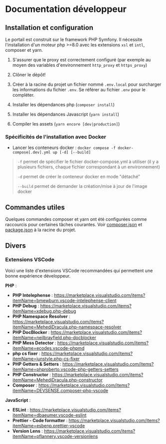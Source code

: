 # Documentation développeur

## Installation et configuration

Le portail est construit sur le framework PHP Symfony. Il nécessite l'installation d'un moteur php >=8.0 avec les extensions `xsl` et `intl`, composer et yarn.

1. S'assurer que le proxy est correctement configuré (par exemple au moyen des variables d'environnement `http_proxy` et `https_proxy`)

2. Clôner le dépôt!

3. Créer à la racine du projet un fichier nommé `.env.local` pour surcharger les informations du fichier `.env`. Se référer au fichier `.env` pour le compléter.

4. Installer les dépendances php (`composer install`)

5. Installer les dépendances Javascript (`yarn install`)

6. Compiler les assets (`yarn encore [dev|production]`)

### Spécificités de l'installation avec Docker

-   Lancer les conteneurs docker : `docker compose -f docker-compose[.dev].yml up [-d] [--build]`

> `-f` permet de spécifier le fichier docker-compose.yml à utiliser (il y a plusieurs fichiers, chaque fichier correspondant à un environnement)
>
> `-d` permet de créer le conteneur docker en mode "détaché"
>
> `--build` permet de demander la création/mise à jour de l'image docker

## Commandes utiles

Quelques commandes composer et yarn ont été configurées comme raccourcis pour certaines tâches courantes. Voir [composer.json](./../../composer.json) et [package.json](./../../package.json) à la racine du projet.

## Divers

### Extensions VSCode

Voici une liste d'extensions VSCode recommandées qui permettent une bonne expérience développeur.

**PHP** :

-   **PHP Intelephense** : https://marketplace.visualstudio.com/items?itemName=bmewburn.vscode-intelephense-client
-   **PHP Debug** : https://marketplace.visualstudio.com/items?itemName=xdebug.php-debug
-   **PHP Namespace Resolver** : https://marketplace.visualstudio.com/items?itemName=MehediDracula.php-namespace-resolver
-   **PHP DocBlocker** : https://marketplace.visualstudio.com/items?itemName=neilbrayfield.php-docblocker
-   **PHP Mess Detector** : https://marketplace.visualstudio.com/items?itemName=ecodes.vscode-phpmd
-   **php cs fixer** : https://marketplace.visualstudio.com/items?itemName=junstyle.php-cs-fixer
-   **PHP Getters & Setters** : https://marketplace.visualstudio.com/items?itemName=phproberto.vscode-php-getters-setters
-   **PHP Constructor** : https://marketplace.visualstudio.com/items?itemName=MehediDracula.php-constructor
-   **Composer** : https://marketplace.visualstudio.com/items?itemName=DEVSENSE.composer-php-vscode

**JavaScript** :

-   **ESLint** : https://marketplace.visualstudio.com/items?itemName=dbaeumer.vscode-eslint
-   **Prettier - Code formatter** : https://marketplace.visualstudio.com/items?itemName=esbenp.prettier-vscode
-   **Version Lens** : https://marketplace.visualstudio.com/items?itemName=pflannery.vscode-versionlens
